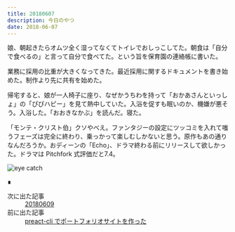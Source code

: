 ```yaml
---
title: 20180607
description: 今日のやつ
date: 2018-06-07
---
```


娘、朝起きたらオムツ全く湿ってなくてトイレでおしっこしてた。朝食は「自分で食べるの」と言って自分で食べてた。という旨を保育園の連絡帳に書いた。

業務に採用の比重が大きくなってきた。最近採用に関するドキュメントを書き始めた。制作より先に共有を始めた。

帰宅すると、娘が一人椅子に座り、なぜかうちわを持って「おかあさんといっしょ」の「ぴぴハピー」を見て熱中していた。入浴を促すも眠いのか、機嫌が悪そう。入浴した。「おおきなかぶ」を読んだ。寝た。

「モンテ・クリスト伯」クソやべえ。ファンタジーの設定にツッコミを入れて嗤うフェーズは完全に終わり、乗っかって楽しむしかないと思う。原作もあの通りなんだろうか。おディーンの「Echo」、ドラマ終わる前にリリースして欲しかった。ドラマは Pitchfork 式評価だと7.4。

![eye catch](https://lh3.googleusercontent.com/pw/AM-JKLWgM0rdDo0618P3qCj7LN3zWBc69eanFANuJjud1elg78siM-J4gM9SReW80pnX0DMaKlvnPk7hJ2BG80cDI2ZMYN5GkI0cXFu-duSQtVD7xW3iuUy4UATjGWnwVs0eo9sSS61be19hekvXhAlgbJPUtg=w780-h1040)
<footer class="post-footer">&#8718;</footer><nav class="post-recent"><dl><dt>次に出た記事</dt><dd><a href="20180609">20180609</a></dd><dt>前に出た記事</dt><dd><a href="20180606">preact-cli でポートフォリオサイトを作った</a></dd></dl></nav>